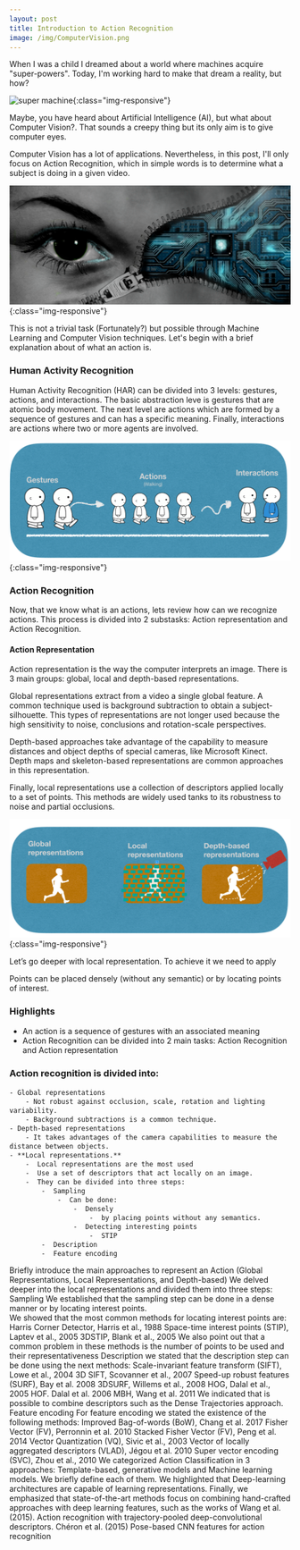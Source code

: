 ```yaml
---
layout: post
title: Introduction to Action Recognition
image: /img/ComputerVision.png
---
```


When I was a child I dreamed about a world where machines acquire "super-powers". 
Today, I'm working hard to make that dream a reality, but how?

![super machine](/img/ComputerVision.png){:class="img-responsive"}

Maybe, you have heard about Artificial Intelligence (AI), but what about Computer Vision?. That sounds a creepy thing but its only aim is to give computer eyes. 

Computer Vision has a lot of applications. Nevertheless, in this post, I'll only focus on Action Recognition, which in simple words is to determine what a subject is doing in a given video. 

![super machine](/img/CV.png){:class="img-responsive"}

This is not a trivial task (Fortunately?) but possible through  Machine Learning and Computer Vision techniques. Let's begin with a brief explanation about of what an action is. 

### Human Activity Recognition
Human Activity Recognition (HAR) can be divided into 3 levels: gestures, actions, and interactions. The basic abstraction leve is gestures that are atomic body movement. The next level are actions which are formed by a sequence of gestures and can has a specific meaning.  Finally, interactions are actions where two or more agents are involved.

![super machine](/img/HAR.png){:class="img-responsive"}

### Action Recognition 

Now, that we know what is an actions, lets review how can we recognize actions. This process is divided into 2  substasks: Action representation and Action Recognition. 

#### Action Representation

Action representation is the way the computer interprets an image. There is 3 main groups: global, local and depth-based representations.

Global representations extract from a video a single global feature. A common technique used is background subtraction to obtain a subject-silhouette. This types of representations are not longer used because the high sensitivity to noise, conclusions and rotation-scale perspectives. 

Depth-based approaches take advantage of the capability to measure distances and object depths of special cameras, like Microsoft Kinect. Depth maps and skeleton-based representations are common approaches in this representation. 

Finally, local representations use a collection of descriptors applied locally to a set of points. This methods are widely used tanks to its robustness to noise and partial occlusions. 

![super machine](/img/AR.png){:class="img-responsive"}

Let’s go deeper with local representation. To achieve it we need to apply 


Points can be placed densely (without any semantic) or by locating points of interest. 

### Highlights
- An action is a sequence of gestures with an associated meaning 
- Action Recognition can be divided into 2 main tasks: Action Recognition and Action representation
### Action recognition is divided into:
	- Global representations 
		- Not robust against occlusion, scale, rotation and lighting variability. 
		- Background subtractions is a common technique. 
	- Depth-based representations
		- It takes advantages of the camera capabilities to measure the distance between objects. 
	- **Local representations.**
		-  Local representations are the most used
		-  Use a set of descriptors that act locally on an image. 
		-  They can be divided into three steps: 
			-  Sampling
				-  Can be done: 
					-  Densely 
						-  by placing points without any semantics. 
					-  Detecting interesting points
						-  STIP
			-  Description
			-  Feature encoding
 
Briefly introduce the main approaches to represent an Action (Global Representations, Local Representations, and Depth-based)
We delved deeper into the local representations and divided them into three steps: 
Sampling
We established that the sampling step can be done in a dense manner or by locating interest points.  
We showed that the most common methods for locating interest points are:
Harris Corner Detector, Harris et al., 1988
Space-time interest points (STIP),  Laptev et al., 2005
3DSTIP, Blank et al., 2005
We also point out that a common problem in these methods is the number of points to be used and their representativeness 
Description
we stated that the description step can be done using the next methods: 
Scale-invariant feature transform (SIFT), Lowe et al., 2004
3D SIFT, Scovanner et al., 2007
Speed-up robust features (SURF),  Bay et al. 2008
3DSURF, Willems et al., 2008
HOG, Dalal et al., 2005
HOF. Dalal et al. 2006
MBH, Wang et al.  2011
We indicated that is possible to combine descriptors such as the Dense Trajectories approach. 
Feature encoding
For feature encoding we stated the existence of the following methods:
Improved Bag-of-words (BoW), Chang et al. 2017
Fisher Vector (FV), Perronnin et al. 2010
Stacked Fisher Vector (FV), Peng et al. 2014
Vector Quantization (VQ), Sivic et al., 2003
Vector of locally aggregated descriptors (VLAD), Jégou et al. 2010
Super vector encoding (SVC), Zhou et al., 2010
We categorized Action Classification in 3 approaches: Template-based, generative models and Machine learning models. We briefly define each of them. 
We highlighted that Deep-learning architectures are capable of learning representations. 
Finally, we emphasized that state-of-the-art methods focus on combining hand-crafted approaches with  deep learning features, such as the works of 
Wang et al. (2015). Action recognition with trajectory-pooled deep-convolutional descriptors.
Chéron et al. (2015) Pose-based CNN features for action recognition

